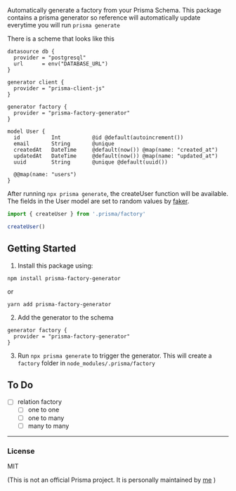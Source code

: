 Automatically generate a factory from your Prisma Schema. This package contains a prisma generator so reference will automatically update everytime you will run `prisma generate`

There is a scheme that looks like this
```
datasource db {
  provider = "postgresql"
  url      = env("DATABASE_URL")
}

generator client {
  provider = "prisma-client-js"
}

generator factory {
  provider = "prisma-factory-generator"
}

model User {
  id          Int          @id @default(autoincrement())
  email       String       @unique
  createdAt   DateTime     @default(now()) @map(name: "created_at")
  updatedAt   DateTime     @default(now()) @map(name: "updated_at")
  uuid        String       @unique @default(uuid())

  @@map(name: "users")
}
```
After running `npx prisma generate`, the createUser function will be available. The fields in the User model are set to random values by [faker](https://github.com/marak/Faker.js/).
```typescript
import { createUser } from '.prisma/factory'

createUser()
```

## Getting Started

1. Install this package using:

```shell
npm install prisma-factory-generator
```
or
```shell
yarn add prisma-factory-generator
```

2. Add the generator to the schema

```prisma
generator factory {
  provider = "prisma-factory-generator"
}
```

3. Run `npx prisma generate` to trigger the generator. This will create a `factory` folder in `node_modules/.prisma/factory`

## To Do
- [ ] relation factory
  - [ ] one to one
  - [ ] one to many
  - [ ] many to many

---

### License

MIT

(This is not an official Prisma project. It is personally maintained by [me](https://github.com/toyamarinyon) )
